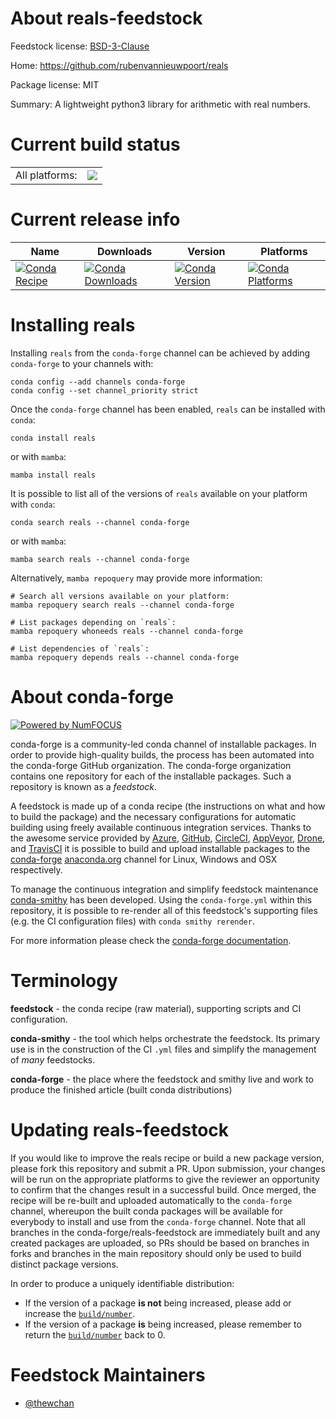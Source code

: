 About reals-feedstock
=====================

Feedstock license: [BSD-3-Clause](https://github.com/conda-forge/reals-feedstock/blob/main/LICENSE.txt)

Home: https://github.com/rubenvannieuwpoort/reals

Package license: MIT

Summary: A lightweight python3 library for arithmetic with real numbers.

Current build status
====================


<table><tr><td>All platforms:</td>
    <td>
      <a href="https://dev.azure.com/conda-forge/feedstock-builds/_build/latest?definitionId=17879&branchName=main">
        <img src="https://dev.azure.com/conda-forge/feedstock-builds/_apis/build/status/reals-feedstock?branchName=main">
      </a>
    </td>
  </tr>
</table>

Current release info
====================

| Name | Downloads | Version | Platforms |
| --- | --- | --- | --- |
| [![Conda Recipe](https://img.shields.io/badge/recipe-reals-green.svg)](https://anaconda.org/conda-forge/reals) | [![Conda Downloads](https://img.shields.io/conda/dn/conda-forge/reals.svg)](https://anaconda.org/conda-forge/reals) | [![Conda Version](https://img.shields.io/conda/vn/conda-forge/reals.svg)](https://anaconda.org/conda-forge/reals) | [![Conda Platforms](https://img.shields.io/conda/pn/conda-forge/reals.svg)](https://anaconda.org/conda-forge/reals) |

Installing reals
================

Installing `reals` from the `conda-forge` channel can be achieved by adding `conda-forge` to your channels with:

```
conda config --add channels conda-forge
conda config --set channel_priority strict
```

Once the `conda-forge` channel has been enabled, `reals` can be installed with `conda`:

```
conda install reals
```

or with `mamba`:

```
mamba install reals
```

It is possible to list all of the versions of `reals` available on your platform with `conda`:

```
conda search reals --channel conda-forge
```

or with `mamba`:

```
mamba search reals --channel conda-forge
```

Alternatively, `mamba repoquery` may provide more information:

```
# Search all versions available on your platform:
mamba repoquery search reals --channel conda-forge

# List packages depending on `reals`:
mamba repoquery whoneeds reals --channel conda-forge

# List dependencies of `reals`:
mamba repoquery depends reals --channel conda-forge
```


About conda-forge
=================

[![Powered by
NumFOCUS](https://img.shields.io/badge/powered%20by-NumFOCUS-orange.svg?style=flat&colorA=E1523D&colorB=007D8A)](https://numfocus.org)

conda-forge is a community-led conda channel of installable packages.
In order to provide high-quality builds, the process has been automated into the
conda-forge GitHub organization. The conda-forge organization contains one repository
for each of the installable packages. Such a repository is known as a *feedstock*.

A feedstock is made up of a conda recipe (the instructions on what and how to build
the package) and the necessary configurations for automatic building using freely
available continuous integration services. Thanks to the awesome service provided by
[Azure](https://azure.microsoft.com/en-us/services/devops/), [GitHub](https://github.com/),
[CircleCI](https://circleci.com/), [AppVeyor](https://www.appveyor.com/),
[Drone](https://cloud.drone.io/welcome), and [TravisCI](https://travis-ci.com/)
it is possible to build and upload installable packages to the
[conda-forge](https://anaconda.org/conda-forge) [anaconda.org](https://anaconda.org/)
channel for Linux, Windows and OSX respectively.

To manage the continuous integration and simplify feedstock maintenance
[conda-smithy](https://github.com/conda-forge/conda-smithy) has been developed.
Using the ``conda-forge.yml`` within this repository, it is possible to re-render all of
this feedstock's supporting files (e.g. the CI configuration files) with ``conda smithy rerender``.

For more information please check the [conda-forge documentation](https://conda-forge.org/docs/).

Terminology
===========

**feedstock** - the conda recipe (raw material), supporting scripts and CI configuration.

**conda-smithy** - the tool which helps orchestrate the feedstock.
                   Its primary use is in the construction of the CI ``.yml`` files
                   and simplify the management of *many* feedstocks.

**conda-forge** - the place where the feedstock and smithy live and work to
                  produce the finished article (built conda distributions)


Updating reals-feedstock
========================

If you would like to improve the reals recipe or build a new
package version, please fork this repository and submit a PR. Upon submission,
your changes will be run on the appropriate platforms to give the reviewer an
opportunity to confirm that the changes result in a successful build. Once
merged, the recipe will be re-built and uploaded automatically to the
`conda-forge` channel, whereupon the built conda packages will be available for
everybody to install and use from the `conda-forge` channel.
Note that all branches in the conda-forge/reals-feedstock are
immediately built and any created packages are uploaded, so PRs should be based
on branches in forks and branches in the main repository should only be used to
build distinct package versions.

In order to produce a uniquely identifiable distribution:
 * If the version of a package **is not** being increased, please add or increase
   the [``build/number``](https://docs.conda.io/projects/conda-build/en/latest/resources/define-metadata.html#build-number-and-string).
 * If the version of a package **is** being increased, please remember to return
   the [``build/number``](https://docs.conda.io/projects/conda-build/en/latest/resources/define-metadata.html#build-number-and-string)
   back to 0.

Feedstock Maintainers
=====================

* [@thewchan](https://github.com/thewchan/)

